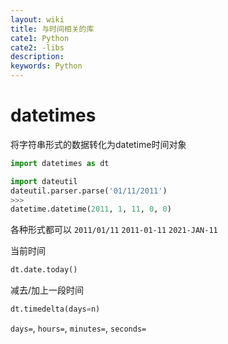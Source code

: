 ```yaml
---
layout: wiki
title: 与时间相关的库
cate1: Python
cate2: -libs
description: 
keywords: Python
---
```


# datetimes
将字符串形式的数据转化为datetime时间对象
```py
import datetimes as dt
```

```py
import dateutil
dateutil.parser.parse('01/11/2011')
>>>
datetime.datetime(2011, 1, 11, 0, 0)
```
各种形式都可以 `2011/01/11` `2011-01-11` `2021-JAN-11`

当前时间
```py
dt.date.today()
```

减去/加上一段时间
```py
dt.timedelta(days=n)
```
`days=`, `hours=`, `minutes=`, `seconds=`
